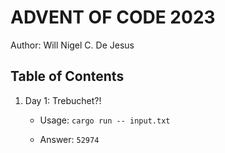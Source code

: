 # ADVENT OF CODE 2023

Author: Will Nigel C. De Jesus

## Table of Contents

1. Day 1: Trebuchet?!

    - Usage: `cargo run -- input.txt`

    - Answer: `52974`


